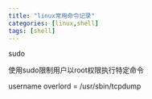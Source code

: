 ```yaml
---
title: "linux常用命令记录"
categories: [linux,shell]
tags: [shell]
---
```

sudo

使用sudo限制用户以root权限执行特定命令 

username overlord = /usr/sbin/tcpdump
